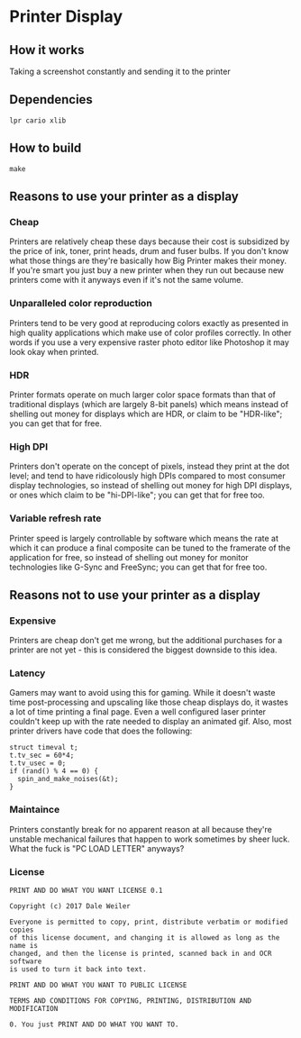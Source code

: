 # Printer Display

## How it works
Taking a screenshot constantly and sending it to the printer

## Dependencies
`lpr cario xlib`

## How to build
`make`

## Reasons to use your printer as a display

### Cheap
Printers are relatively cheap these days because their cost is subsidized
by the price of ink, toner, print heads, drum and fuser bulbs. If you don't
know what those things are they're basically how Big Printer makes their
money. If you're smart you just buy a new printer when they run out because
new printers come with it anyways even if it's not the same volume.

### Unparalleled color reproduction
Printers tend to be very good at reproducing colors exactly as presented in
high quality applications which make use of color profiles correctly. In
other words if you use a very expensive raster photo editor like Photoshop
it may look okay when printed.

### HDR
Printer formats operate on much larger color space formats than that of
traditional displays (which are largely 8-bit panels) which means instead
of shelling out money for displays which are HDR, or claim to be "HDR-like";
you can get that for free.

### High DPI
Printers don't operate on the concept of pixels, instead they print at the
dot level; and tend to have ridicolously high DPIs compared to most consumer
display technologies, so instead of shelling out money for high DPI displays,
or ones which claim to be "hi-DPI-like"; you can get that for free too.

### Variable refresh rate
Printer speed is largely controllable by software which means the rate at
which it can produce a final composite can be tuned to the framerate of
the application for free, so instead of shelling out money for monitor
technologies like G-Sync and FreeSync; you can get that for free too.

## Reasons not to use your printer as a display

### Expensive
Printers are cheap don't get me wrong, but the additional purchases for
a printer are not yet - this is considered the biggest downside to this
idea.

### Latency
Gamers may want to avoid using this for gaming. While it doesn't waste
time post-processing and upscaling like those cheap displays do, it wastes
a lot of time printing a final page. Even a well configured laser printer
couldn't keep up with the rate needed to display an animated gif. Also, most
printer drivers have code that does the following:
```
struct timeval t;
t.tv_sec = 60*4;
t.tv_usec = 0;
if (rand() % 4 == 0) {
  spin_and_make_noises(&t);
}
```

### Maintaince
Printers constantly break for no apparent reason at all because they're
unstable mechanical failures that happen to work sometimes by sheer luck.
What the fuck is "PC LOAD LETTER" anyways?

### License
```
PRINT AND DO WHAT YOU WANT LICENSE 0.1

Copyright (c) 2017 Dale Weiler

Everyone is permitted to copy, print, distribute verbatim or modified copies
of this license document, and changing it is allowed as long as the name is
changed, and then the license is printed, scanned back in and OCR software
is used to turn it back into text.

PRINT AND DO WHAT YOU WANT TO PUBLIC LICENSE

TERMS AND CONDITIONS FOR COPYING, PRINTING, DISTRIBUTION AND MODIFICATION

0. You just PRINT AND DO WHAT YOU WANT TO.
```